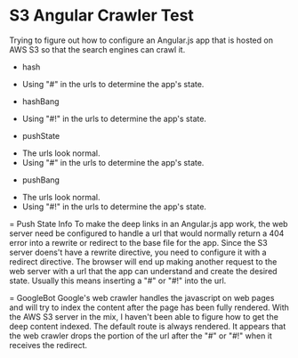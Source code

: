 S3 Angular Crawler Test
=======================

Trying to figure out how to configure an Angular.js app that is hosted on AWS S3 so that the search engines can crawl it.

* hash
 - Using "#" in the urls to determine the app's state.
* hashBang
 - Using "#!" in the urls to determine the app's state.
* pushState
 - The urls look normal. 
 - Using "#" in the urls to determine the app's state.
* pushBang
 - The urls look normal. 
 - Using "#!" in the urls to determine the app's state.

= Push State Info
To make the deep links in an Angular.js app work, the web server need be configured to handle a url that would normally return a 404 error into a rewrite or redirect to the base file for the app. Since the S3 server doens't have a rewrite directive, you need to configure it with a redirect directive. The browser will end up making another request to the web server with a url that the app can understand and create the desired state. Usually this means inserting a "#" or "#!" into the url.

= GoogleBot
Google's web crawler handles the javascript on web pages and will try to index the content after the page has been fully rendered. With the AWS S3 server in the mix, I haven't been able to figure how to get the deep content indexed. The default route is always rendered. It appears that the web crawler drops the portion of the url after the "#" or "#!" when it receives the redirect. 

